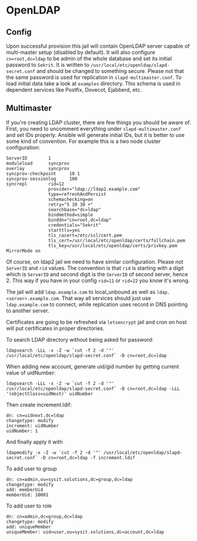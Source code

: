 # OpenLDAP

## Config
Upon successful provision this jail will contain OpenLDAP server capable of 
multi-master setup (disabled by default). It will also configure 
`cn=root,dc=ldap` to be admin of the whole database and set its initial 
password to `Sekrit`. It is written to 
`/usr/local/etc/openldap/slapd-secret.conf` and should be changed to something
secure. Please not that the same password is used for replication in 
`slapd-multimaster.conf`. To load initial data take a look at `examples` 
directory. This schema is used in dependent services like Postfix, Dovecot, 
Ejabberd, etc.

## Multimaster

If you're creating LDAP cluster, there are few things you should be aware of.
First, you need to uncomment everything under `slapd-multimaster.conf` and set
IDs properly. Ansible will generate initial IDs, but it is better to use some
kind of convention. For example this is a two node cluster configuration:

```
ServerID        1
moduleload      syncprov
overlay         syncprov
syncprov-checkpoint     10 1
syncprov-sessionlog     100
syncrepl        rid=12
                provider="ldap://ldap2.example.com"
                type=refreshAndPersist
                schemachecking=on
                retry="5 10 30 +"
                searchbase="dc=ldap"
                bindmethod=simple
                binddn="cn=root,dc=ldap"
                credentials="Sekrit"
                starttls=yes
                tls_cacert=/etc/ssl/cert.pem
                tls_cert=/usr/local/etc/openldap/certs/fullchain.pem
                tls_key=/usr/local/etc/openldap/certs/privkey.pem
MirrorMode on
```

Of course, on ldap2 jail we need to have similar configuration. Please not 
`ServerID` and `rid` values. The convention is that `rid` is starting with a
digit which is `ServerID` and second digit is the `ServerID` of second server,
hence 2. This way if you have in your config `rid=11` or `rid=22` you know it's 
wrong.

The jail will add `ldap.example.com` to local_unbound as well as 
`ldap.<server>.example.com`. That way all services should just use 
`ldap.example.com` to connect, while replication uses record in DNS pointing 
to another server.

Certificates are going to be refreshed via `letsencrypt` jail and cron on host
will put certificates in proper directories.

To search LDAP directory without being asked for password:

```
ldapsearch -LLL -x -Z -w `cut -f 2 -d '"' /usr/local/etc/openldap/slapd-secret.conf` -D cn=root,dc=ldap
```

When adding new account, generate uid/gid number by getting current value of
uidNumber:

```
ldapsearch -LLL -x -Z -w `cut -f 2 -d '"' /usr/local/etc/openldap/slapd-secret.conf` -D cn=root,dc=ldap -LLL '(objectClass=uidNext)' uidNumber
```

Then create increment.ldif:

```ldap
dn: cn=uidnext,dc=ldap
changetype: modify
increment: uidNumber
uidNumber: 1
```

And finally apply it with

```
ldapmodify -x -Z -w `cut -f 2 -d '"' /usr/local/etc/openldap/slapd-secret.conf` -D cn=root,dc=ldap -f increment.ldif

```

To add user to group

```ldap
dn: cn=admin,ou=sysit.solutions,dc=group,dc=ldap
changetype: modify
add: memberUid
memberUid: 10001
```

To add user to role

```ldap
dn: cn=admin,dc=group,dc=ldap
changetype: modify
add: uniqueMember
uniqueMember: uid=user,ou=sysit.solutions,dc=account,dc=ldap
```
